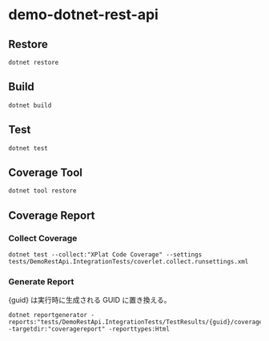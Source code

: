 # demo-dotnet-rest-api

## Restore

```shell
dotnet restore
```

## Build

```shell
dotnet build
```

## Test

```shell
dotnet test
```

## Coverage Tool

```shell
dotnet tool restore
```

## Coverage Report

### Collect Coverage

```shell
dotnet test --collect:"XPlat Code Coverage" --settings tests/DemoRestApi.IntegrationTests/coverlet.collect.runsettings.xml
```

### Generate Report

{guid} は実行時に生成される GUID に置き換える。

```shell
dotnet reportgenerator -reports:"tests/DemoRestApi.IntegrationTests/TestResults/{guid}/coverage.cobertura.xml" -targetdir:"coveragereport" -reporttypes:Html
```
